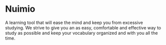 # Nuimio
A learning tool that will ease the mind and keep you from excessive studying. We strive to give you an as easy, comfortable and effective way to study as possible and keep your vocabulary organized and with you all the time.

